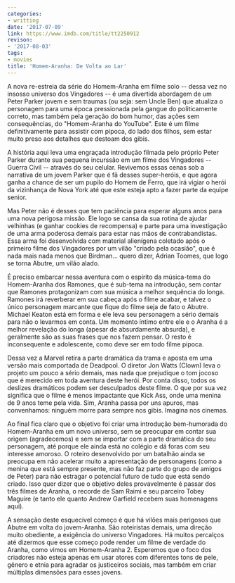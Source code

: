 ```yaml
---
categories:
- writting
date: '2017-07-09'
link: https://www.imdb.com/title/tt2250912
revison:
- '2017-08-03'
tags:
- movies
title: 'Homem-Aranha: De Volta ao Lar'
---
```


A nova re-estreia da série do Homem-Aranha em filme solo -- dessa vez no insosso universo dos Vingadores -- é uma divertida abordagem de um Peter Parker jovem e sem traumas (ou seja: sem Uncle Ben) que atualiza o personagem para uma época pressionada pela gangue do politicamente correto, mas também pela geração do bom humor, das ações sem consequências, do "Homem-Aranha do YouTube". Este é um filme definitivamente para assistir com pipoca, do lado dos filhos, sem estar muito preso aos detalhes que destoam dos gibis.

A história aqui leva uma engraçada introdução filmada pelo próprio Peter Parker durante sua pequena incurssão em um filme dos Vingadores -- Guerra Civil -- através do seu celular. Revivemos essas cenas sob a narrativa de um jovem Parker que é fã desses super-heróis, e que agora ganha a chance de ser um pupilo do Homem de Ferro, que irá vigiar o herói da vizinhança de Nova York até que este esteja apto a fazer parte da equipe senior.

Mas Peter não é desses que tem paciência para esperar alguns anos para uma nova perigosa missão. Ele logo se cansa da sua rotina de ajudar velhinhas (e ganhar cookies de recompensa) e parte para uma investigação de uma arma poderosa demais para estar nas mãos de contrabandistas. Essa arma foi desenvolvida com material alienígena coletado após o primeiro filme dos Vingadores por um vilão "criado pela ocasião", que é nada mais nada menos que Birdman... quero dizer, Adrian Toomes, que logo se torna Abutre, um vilão alado.

É preciso embarcar nessa aventura com o espírito da música-tema do Homem-Aranha dos Ramones, que é sub-tema na introdução, sem contar que Ramones protagonizam com sua música a melhor sequência do longa. Ramones irá reverberar em sua cabeça após o filme acabar, e talvez o único personagem marcante que fique do filme seja de fato o Abutre. Michael Keaton está em forma e ele leva seu personagem a sério demais para não o levarmos em conta. Um momento íntimo entre ele e o Aranha é a melhor revelação do longa (apesar de absurdamente absurda), e geralmente são as suas frases que nos fazem pensar. O resto é inconsequente e adolescente, como deve ser em todo filme pipoca.

Dessa vez a Marvel retira a parte dramática da trama e aposta em uma versão mais comportada de Deadpool. O diretor Jon Watts (Clown) leva o projeto um pouco a sério demais, mas nada que prejudique o tom jocoso que é merecido em toda aventura deste herói. Por conta disso, todos os deslizes dramáticos podem ser desculpados deste filme. O que por sua vez significa que o filme é menos impactante que Kick Ass, onde uma menina de 9 anos teme pela vida. Sim, Aranha passa por uns apuros, mas convenhamos: ninguém morre para sempre nos gibis. Imagina nos cinemas.

Ao final fica claro que o objetivo foi criar uma introdução bem-humorada do Homem-Aranha em um novo universo, sem se preocupar em contar sua origem (agradecemos) e sem se importar com a parte dramática do seu personagem, até porque ele ainda está no colégio e dá foras com seu interesse amoroso. O roteiro desenvolvido por um batalhão ainda se preocupa em não acelerar muito a apresentação de personagens (como a menina que está sempre presente, mas não faz parte do grupo de amigos de Peter) para não estragar o potencial futuro de tudo que está sendo criado. Isso quer dizer que o objetivo deles provavelmente é passar dos três filmes de Aranha, o recorde de Sam Raimi e seu parceiro Tobey Maguire (e tanto ele quanto Andrew Garfield recebem suas homenagens aqui).

A sensação deste esquecível começo é que há vilões mais perigosos que Abutre em volta do jovem-Aranha. São roteiristas demais, uma direção muito obediente, a exigência do universo Vingadores. Há muitos percalços até dizermos que esse começo pode render um filme de verdade do Aranha, como vimos em Homem-Aranha 2. Esperemos que o foco dos criadores não esteja apenas em usar atores com diferentes tons de pele, gênero e etnia para agradar os justiceiros sociais, mas também em criar múltiplas dimensões para esses jovens.